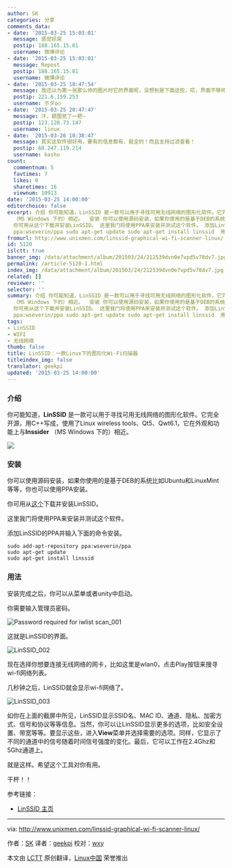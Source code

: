 ```yaml
---
author: SK
categories: 分享
comments_data:
- date: '2015-03-25 15:03:01'
  message: 感觉好屌
  postip: 188.165.15.81
  username: 微博评论
- date: '2015-03-25 15:03:01'
  message: Repost
  postip: 188.165.15.81
  username: 微博评论
- date: '2015-03-25 18:47:54'
  message: 我还以为第一张那么帅的图片时它的界面呢，没想到是下面这些，哎，界面不够帅哇
  postip: 221.6.159.253
  username: 朩ダo○
- date: '2015-03-25 20:47:47'
  message: 汗，题图党了一把~
  postip: 123.120.73.147
  username: linux
- date: '2015-03-26 10:38:47'
  message: 其实这软件很好用，要有的信息都有，挺全的！而且支持过滤查看！
  postip: 60.247.119.214
  username: kashu
count:
  commentnum: 5
  favtimes: 7
  likes: 0
  sharetimes: 16
  viewnum: 10913
date: '2015-03-25 14:00:00'
editorchoice: false
excerpt: 介绍 你可能知道，LinSSID 是一款可以用于寻找可用无线网络的图形化软件。它完全开源，用C++写成，使用了Linux wireless tools、Qt5、Qwt6.1，它在外观和功能上与Inssider
  （MS Windows 下的）相近。  安装 你可以使用源码安装，如果你使用的是基于DEB的系统比如Ubuntu和LinuxMint等等，你也可以使用PPA安装。
  你可用从这个下载并安装LinSSID。 这里我门将使用PPA来安装并测试这个软件。 添加LinSSID的PPA并输入下面的命令安装。 sudo add-apt-repository
  ppa:wseverin/ppa sudo apt-get update sudo apt-get install linssid  用法 安装
fromurl: http://www.unixmen.com/linssid-graphical-wi-fi-scanner-linux/
id: 5120
islctt: true
banner_img: /data/attachment/album/201503/24/212539dvn0e7vpd5v78dv7.jpg
permalink: /article-5120-1.html
index_img: /data/attachment/album/201503/24/212539dvn0e7vpd5v78dv7.jpg.thumb.jpg
related: []
reviewer: ''
selector: ''
summary: 介绍 你可能知道，LinSSID 是一款可以用于寻找可用无线网络的图形化软件。它完全开源，用C++写成，使用了Linux wireless tools、Qt5、Qwt6.1，它在外观和功能上与Inssider
  （MS Windows 下的）相近。  安装 你可以使用源码安装，如果你使用的是基于DEB的系统比如Ubuntu和LinuxMint等等，你也可以使用PPA安装。
  你可用从这个下载并安装LinSSID。 这里我门将使用PPA来安装并测试这个软件。 添加LinSSID的PPA并输入下面的命令安装。 sudo add-apt-repository
  ppa:wseverin/ppa sudo apt-get update sudo apt-get install linssid  用法 安装
tags:
- LinSSID
- WIFI
- 无线网络
thumb: false
title: LinSSID：一款Linux下的图形化Wi-Fi扫描器
titleindex_img: false
translator: geekpi
updated: '2015-03-25 14:00:00'
---
```


### 介绍


你可能知道，**LinSSID** 是一款可以用于寻找可用无线网络的图形化软件。它完全开源，用C++写成，使用了Linux wireless tools、Qt5、Qwt6.1，它在外观和功能上与**Inssider** （MS Windows 下的）相近。


![](/data/attachment/album/201503/24/212539dvn0e7vpd5v78dv7.jpg)


### 安装


你可以使用源码安装，如果你使用的是基于DEB的系统比如Ubuntu和LinuxMint等等，你也可以使用PPA安装。


你可用从[这个](http://sourceforge.net/projects/linssid/files/)下载并安装LinSSID。


这里我门将使用PPA来安装并测试这个软件。


添加LinSSID的PPA并输入下面的命令安装。



```
sudo add-apt-repository ppa:wseverin/ppa
sudo apt-get update
sudo apt-get install linssid

```

### 用法


安装完成之后，你可以从菜单或者unity中启动。


你需要输入管理员密码。


![Password required for iwlist scan_001](/data/attachment/album/201503/24/212549yel56oecxkikeynz.png)


这就是LinSSID的界面。


![LinSSID_002](/data/attachment/album/201503/24/212554c2zobwbzn1tob3tj.png)


现在选择你想要连接无线网络的网卡，比如这里是wlan0，点击Play按钮来搜寻wi-fi网络列表。


几秒钟之后，LinSSID就会显示wi-fi网络了。


![LinSSID_003](/data/attachment/album/201503/24/212559t101m66x36mmm0y0.png)


如你在上面的截屏中所见，LinSSID显示SSID名、MAC ID、通道、隐私、加密方式、信号和协议等等信息。当然，你可以让LinSSID显示更多的选项，比如安全设置、带宽等等。要显示这些，进入**View**菜单并选择需要的选项。同样，它显示了不同的通道中的信号随着时间信号强度的变化。最后，它可以工作在2.4Ghz和5Ghz通道上。


就是这样。希望这个工具对你有用。


干杯！！


参考链接：


* [LinSSID 主页](http://sourceforge.net/projects/linssid/)




---


via: <http://www.unixmen.com/linssid-graphical-wi-fi-scanner-linux/>


作者：[SK](http://www.unixmen.com/author/sk/) 译者：[geekpi](https://github.com/geekpi) 校对：[wxy](https://github.com/wxy)


本文由 [LCTT](https://github.com/LCTT/TranslateProject) 原创翻译，[Linux中国](http://linux.cn/) 荣誉推出